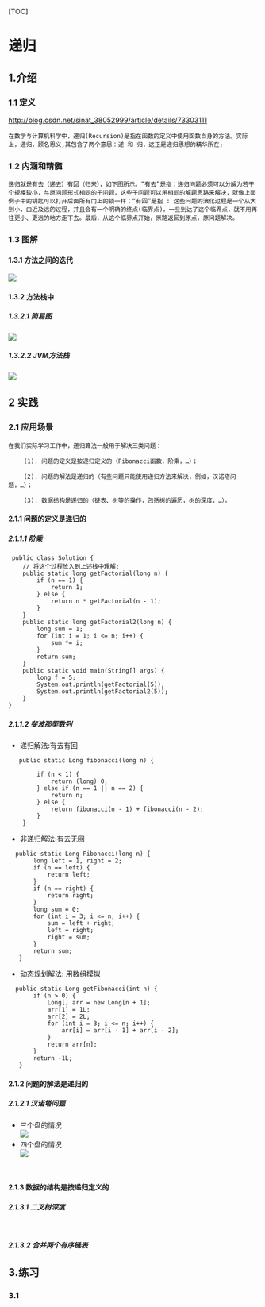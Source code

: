 [TOC]
# 递归
## 1.介绍
### 1.1 定义 
http://blog.csdn.net/sinat_38052999/article/details/73303111
```
在数学与计算机科学中，递归(Recursion)是指在函数的定义中使用函数自身的方法。实际上，递归，顾名思义,其包含了两个意思：递 和 归，这正是递归思想的精华所在;
```
### 1.2 内涵和精髓
```
递归就是有去（递去）有回（归来），如下图所示。“有去”是指：递归问题必须可以分解为若干个规模较小，与原问题形式相同的子问题，这些子问题可以用相同的解题思路来解决，就像上面例子中的钥匙可以打开后面所有门上的锁一样；“有回”是指 : 这些问题的演化过程是一个从大到小，由近及远的过程，并且会有一个明确的终点(临界点)，一旦到达了这个临界点，就不用再往更小、更远的地方走下去。最后，从这个临界点开始，原路返回到原点，原问题解决。
```
### 1.3 图解
    
#### 1.3.1 方法之间的迭代
![](https://pic1.zhimg.com/80/1f818b686dc5482cbb8343d8caf65dac_hd.jpg)
#### 1.3.2 方法栈中
##### 1.3.2.1 简易图
![](http://img.blog.csdn.net/20170615220708910?watermark/2/text/aHR0cDovL2Jsb2cuY3Nkbi5uZXQvc2luYXRfMzgwNTI5OTk=/font/5a6L5L2T/fontsize/400/fill/I0JBQkFCMA==/dissolve/70/gravity/SouthEast)
##### 1.3.2.2 JVM方法栈
![](https://images2015.cnblogs.com/blog/592743/201603/592743-20160321201532464-1956190499.png)
## 2 实践
### 2.1 应用场景
```
在我们实际学习工作中，递归算法一般用于解决三类问题：

　　 (1). 问题的定义是按递归定义的（Fibonacci函数，阶乘，…）；

　　 (2). 问题的解法是递归的（有些问题只能使用递归方法来解决，例如，汉诺塔问题，…）；

　　 (3). 数据结构是递归的（链表、树等的操作，包括树的遍历，树的深度，…）。

```
#### 2.1.1 问题的定义是递归的
##### 2.1.1.1 阶乘
```
 public class Solution {
    // 将这个过程放入到上述栈中理解;
    public static long getFactorial(long n) {
        if (n == 1) {
            return 1;
        } else {
            return n * getFactorial(n - 1);
        }
    }
    public static long getFactorial2(long n) {
        long sum = 1;
        for (int i = 1; i <= n; i++) {
            sum *= i;
        }
        return sum;
    }
    public static void main(String[] args) {
        long f = 5;
        System.out.println(getFactorial(5));
        System.out.println(getFactorial2(5));
    }
}
```
##### 2.1.1.2 斐波那契数列

 - 递归解法:有去有回
```
   public static Long fibonacci(long n) {
   
        if (n < 1) {
            return (long) 0;
        } else if (n == 1 || n == 2) {
            return n;
        } else {
            return fibonacci(n - 1) + fibonacci(n - 2);
        }
    }
```

 - 非递归解法:有去无回
 ```
   public static Long Fibonacci(long n) {
        long left = 1, right = 2;
        if (n == left) {
            return left;
        }
        if (n == right) {
            return right;
        }
        long sum = 0;
        for (int i = 3; i <= n; i++) {
            sum = left + right;
            left = right;
            right = sum;
        }
        return sum;
    }
 ```
  - 动态规划解法: 用数组模拟
 ```
   public static Long getFibonacci(int n) {
        if (n > 0) {
            Long[] arr = new Long[n + 1];
            arr[1] = 1L;
            arr[2] = 2L;
            for (int i = 3; i <= n; i++) {
                arr[i] = arr[i - 1] + arr[i - 2];
            }
            return arr[n];
        }
        return -1L;
    }
 ```
 #### 2.1.2 问题的解法是递归的
 ##### 2.1.2.1 汉诺塔问题
  - 三个盘的情况</br>
 ![](https://images2015.cnblogs.com/blog/702782/201611/702782-20161114211933513-1127552732.gif)
  - 四个盘的情况</br>
 ![](https://images2015.cnblogs.com/blog/702782/201611/702782-20161114212352576-1869972276.gif)
 ```
  
 ```
 #### 2.1.3 数据的结构是按递归定义的
 ##### 2.1.3.1 二叉树深度
 ```
    
 ```
 ##### 2.1.3.2 合并两个有序链表
 
 ## 3.练习
 ### 3.1